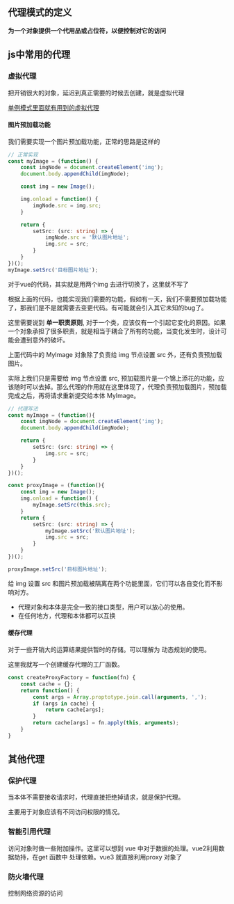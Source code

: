 ## 代理模式的定义
**为一个对象提供一个代用品或占位符，以便控制对它的访问**

## js中常用的代理
### 虚拟代理
把开销很大的对象，延迟到真正需要的时候去创建，就是虚拟代理

[单例模式里面就有用到的虚拟代理](/%E8%AE%BE%E8%AE%A1%E6%A8%A1%E5%BC%8F/%E5%8D%95%E4%BE%8B%E6%A8%A1%E5%BC%8F#用代理实现单例模式)

#### 图片预加载功能
我们需要实现一个图片预加载功能，正常的思路是这样的
```ts
// 正常实现
const myImage = (function() {
    const imgNode = document.createElement('img');
    document.body.appendChild(imgNode);

    const img = new Image();

    img.onload = function() {
        imgNode.src = img.src;
    }

    return {
        setSrc: (src: string) => {
            imgNode.src = '默认图片地址';
            img.src = src;
        }
    }
})();
myImage.setSrc('目标图片地址');
```
对于vue的代码，其实就是用两个img 去进行切换了，这里就不写了

根据上面的代码，也能实现我们需要的功能，假如有一天，我们不需要预加载功能了，那我们是不是就需要去变更代码。有可能就会引入其它未知的bug了。

这里需要说到 **单一职责原则**, 对于一个类，应该仅有一个引起它变化的原因。如果一个对象承担了很多职责，就是相当于耦合了所有的功能，当变化发生时，设计可能会遭到意外的破坏。

上面代码中的 MyImage 对象除了负责给 img 节点设置 src 外，还有负责预加载图片。

实际上我们只是需要给 img 节点设置 src, 预加载图片是一个锦上添花的功能，应该随时可以去掉。那么代理的作用就在这里体现了，代理负责预加载图片，预加载完成之后，再将请求重新提交给本体 MyImage。

```ts
// 代理写法
const myImage = (function(){
    const imgNode = document.createElement('img');
    document.body.appendChild(imgNode);

    return {
        setSrc: (src: string) => {
            img.src = src;
        }
    }
})();

const proxyImage = (function(){
    const img = new Image();
    img.onload = function() {
        myImage.setSrc(this.src);
    }
    return {
        setSrc: (src: string) => {
            myImage.setSrc('默认图片地址');
            img.src = src;
        }
    }
})();

proxyImage.setSrc('目标图片地址');
```
给 img 设置 src 和图片预加载被隔离在两个功能里面，它们可以各自变化而不影响对方。

- 代理对象和本体是完全一致的接口类型，用户可以放心的使用。
- 在任何地方，代理和本体都可以互换

#### 缓存代理
对于一些开销大的运算结果提供暂时的存储。可以理解为 动态规划的使用。

这里我就写一个创建缓存代理的工厂函数。
```ts
const createProxyFactory = function(fn) {
    const cache = {};
    return function() {
        const args = Array.proptotype.join.call(arguments, ',');
        if (args in cache) {
            return cache[args];
        }
        return cache[args] = fn.apply(this, arguments);
    }
}
```

## 其他代理
### 保护代理
当本体不需要接收请求时，代理直接拒绝掉请求，就是保护代理。

主要用于对象应该有不同访问权限的情况。

### 智能引用代理
访问对象时做一些附加操作。这里可以想到 vue 中对于数据的处理。vue2利用数据劫持，在get 函数中 处理依赖。vue3 就直接利用proxy 对象了

### 防火墙代理
控制网络资源的访问